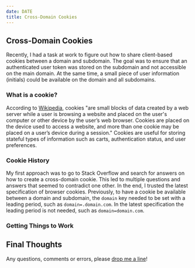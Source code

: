 ```yaml
---
date: DATE
title: Cross-Domain Cookies
---
```


## Cross-Domain Cookies

Recently, I had a task at work to figure out how to share client-based cookies between a domain and subdomain. The goal was to ensure that an authenticated user token was stored on the subdomain and not accessible on the main domain. At the same time, a small piece of user information (initials) could be available on the domain and all subdomains.

### What is a cookie?

According to [Wikipedia](https://en.wikipedia.org/wiki/HTTP_cookie), cookies "are small blocks of data created by a web server while a user is browsing a website and placed on the user's computer or other device by the user’s web browser. Cookies are placed on the device used to access a website, and more than one cookie may be placed on a user’s device during a session." Cookies are useful for storing stateful types of information such as carts, authentication status, and user preferences.

### Cookie History

My first approach was to go to Stack Overflow and search for answers on how to create a cross-domain cookie. This led to multiple questions and answers that seemed to contradict one other. In the end, I trusted the latest specification of browser cookies. Previously, to have a cookie be available between a domain and subdomain, the `domain` key needed to be set with a leading period, such as `domain=.domain.com`. In the latest specification the leading period is not needed, such as `domain=domain.com`.

### Getting Things to Work

## Final Thoughts

Any questions, comments or errors, please [drop me a line](mailto:me@mikedoescoding.com)!
